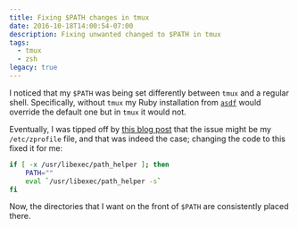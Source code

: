 ```yaml
---
title: Fixing $PATH changes in tmux
date: 2016-10-18T14:00:54-07:00
description: Fixing unwanted changed to $PATH in tmux
tags:
  - tmux
  - zsh
legacy: true
---
```


I noticed that my `$PATH` was being set differently between `tmux` and a regular shell. Specifically, without `tmux` my Ruby installation from [`asdf`](https://github.com/asdf-vm/asdf) would override the default one but in `tmux` it would not.

Eventually, I was tipped off by [this blog post](http://www.softec.lu/site/DevelopersCorner/MasteringThePathHelper) that the issue might be my `/etc/zprofile` file, and that was indeed the case; changing the code to this fixed it for me:

```zsh
if [ -x /usr/libexec/path_helper ]; then
	PATH=""
	eval `/usr/libexec/path_helper -s`
fi
```

Now, the directories that I want on the front of `$PATH` are consistently placed there.
